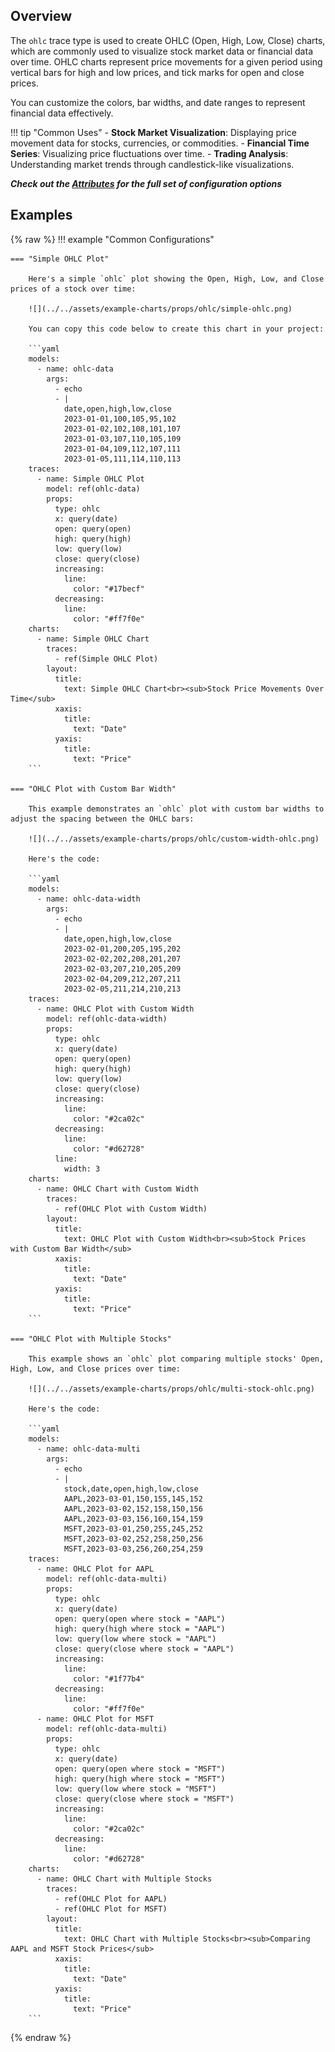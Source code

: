 
## Overview

The `ohlc` trace type is used to create OHLC (Open, High, Low, Close) charts, which are commonly used to visualize stock market data or financial data over time. OHLC charts represent price movements for a given period using vertical bars for high and low prices, and tick marks for open and close prices.

You can customize the colors, bar widths, and date ranges to represent financial data effectively.

!!! tip "Common Uses"
    - **Stock Market Visualization**: Displaying price movement data for stocks, currencies, or commodities.
    - **Financial Time Series**: Visualizing price fluctuations over time.
    - **Trading Analysis**: Understanding market trends through candlestick-like visualizations.

_**Check out the [Attributes](../configuration/Trace/Props/Ohlc/#attributes) for the full set of configuration options**_

## Examples

{% raw %}
!!! example "Common Configurations"

    === "Simple OHLC Plot"

        Here's a simple `ohlc` plot showing the Open, High, Low, and Close prices of a stock over time:

        ![](../../assets/example-charts/props/ohlc/simple-ohlc.png)

        You can copy this code below to create this chart in your project:

        ```yaml
        models:
          - name: ohlc-data
            args:
              - echo
              - |
                date,open,high,low,close
                2023-01-01,100,105,95,102
                2023-01-02,102,108,101,107
                2023-01-03,107,110,105,109
                2023-01-04,109,112,107,111
                2023-01-05,111,114,110,113
        traces:
          - name: Simple OHLC Plot
            model: ref(ohlc-data)
            props:
              type: ohlc
              x: query(date)
              open: query(open)
              high: query(high)
              low: query(low)
              close: query(close)
              increasing:
                line:
                  color: "#17becf"
              decreasing:
                line:
                  color: "#ff7f0e"
        charts:
          - name: Simple OHLC Chart
            traces:
              - ref(Simple OHLC Plot)
            layout:
              title:
                text: Simple OHLC Chart<br><sub>Stock Price Movements Over Time</sub>
              xaxis:
                title:
                  text: "Date"
              yaxis:
                title:
                  text: "Price"
        ```

    === "OHLC Plot with Custom Bar Width"

        This example demonstrates an `ohlc` plot with custom bar widths to adjust the spacing between the OHLC bars:

        ![](../../assets/example-charts/props/ohlc/custom-width-ohlc.png)

        Here's the code:

        ```yaml
        models:
          - name: ohlc-data-width
            args:
              - echo
              - |
                date,open,high,low,close
                2023-02-01,200,205,195,202
                2023-02-02,202,208,201,207
                2023-02-03,207,210,205,209
                2023-02-04,209,212,207,211
                2023-02-05,211,214,210,213
        traces:
          - name: OHLC Plot with Custom Width
            model: ref(ohlc-data-width)
            props:
              type: ohlc
              x: query(date)
              open: query(open)
              high: query(high)
              low: query(low)
              close: query(close)
              increasing:
                line:
                  color: "#2ca02c"
              decreasing:
                line:
                  color: "#d62728"
              line:
                width: 3
        charts:
          - name: OHLC Chart with Custom Width
            traces:
              - ref(OHLC Plot with Custom Width)
            layout:
              title:
                text: OHLC Plot with Custom Width<br><sub>Stock Prices with Custom Bar Width</sub>
              xaxis:
                title:
                  text: "Date"
              yaxis:
                title:
                  text: "Price"
        ```

    === "OHLC Plot with Multiple Stocks"

        This example shows an `ohlc` plot comparing multiple stocks' Open, High, Low, and Close prices over time:

        ![](../../assets/example-charts/props/ohlc/multi-stock-ohlc.png)

        Here's the code:

        ```yaml
        models:
          - name: ohlc-data-multi
            args:
              - echo
              - |
                stock,date,open,high,low,close
                AAPL,2023-03-01,150,155,145,152
                AAPL,2023-03-02,152,158,150,156
                AAPL,2023-03-03,156,160,154,159
                MSFT,2023-03-01,250,255,245,252
                MSFT,2023-03-02,252,258,250,256
                MSFT,2023-03-03,256,260,254,259
        traces:
          - name: OHLC Plot for AAPL
            model: ref(ohlc-data-multi)
            props:
              type: ohlc
              x: query(date)
              open: query(open where stock = "AAPL")
              high: query(high where stock = "AAPL")
              low: query(low where stock = "AAPL")
              close: query(close where stock = "AAPL")
              increasing:
                line:
                  color: "#1f77b4"
              decreasing:
                line:
                  color: "#ff7f0e"
          - name: OHLC Plot for MSFT
            model: ref(ohlc-data-multi)
            props:
              type: ohlc
              x: query(date)
              open: query(open where stock = "MSFT")
              high: query(high where stock = "MSFT")
              low: query(low where stock = "MSFT")
              close: query(close where stock = "MSFT")
              increasing:
                line:
                  color: "#2ca02c"
              decreasing:
                line:
                  color: "#d62728"
        charts:
          - name: OHLC Chart with Multiple Stocks
            traces:
              - ref(OHLC Plot for AAPL)
              - ref(OHLC Plot for MSFT)
            layout:
              title:
                text: OHLC Chart with Multiple Stocks<br><sub>Comparing AAPL and MSFT Stock Prices</sub>
              xaxis:
                title:
                  text: "Date"
              yaxis:
                title:
                  text: "Price"
        ```

{% endraw %}
